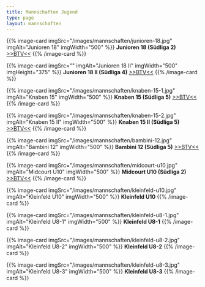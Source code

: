 ```yaml
---
title: Mannschaften Jugend
type: page
layout: mannschaften
---
```


{{% image-card imgSrc="/images/mannschaften/junioren-18.jpg" imgAlt="Junioren 18" imgWidth="500" %}}
**Junioren 18 (Südliga 2)** <a href="https://www.btv.de/de/spielbetrieb/tabelle-spielplan.html?groupid=2078876" target="_blank">>>BTV<<</a>
{{% /image-card %}}

{{% image-card imgSrc="" imgAlt="Junioren 18 II" imgWidth="500" imgHeight="375" %}}
**Junioren 18 II (Südliga 4)** <a href="https://www.btv.de/de/spielbetrieb/tabelle-spielplan.html?groupid=2078912" target="_blank">>>BTV<<</a>
{{% /image-card %}}

{{% image-card imgSrc="/images/mannschaften/knaben-15-1.jpg" imgAlt="Knaben 15" imgWidth="500" %}}
**Knaben 15 (Südliga 5)** <a href="https://www.btv.de/de/spielbetrieb/tabelle-spielplan.html?groupid=2078999" target="_blank">>>BTV<<</a>
{{% /image-card %}}

{{% image-card imgSrc="/images/mannschaften/knaben-15-2.jpg" imgAlt="Knaben 15 II" imgWidth="500" %}}
**Knaben 15 II (Südliga 5)** <a href="https://www.btv.de/de/spielbetrieb/tabelle-spielplan.html?groupid=2078997" target="_blank">>>BTV<<</a>
{{% /image-card %}}

{{% image-card imgSrc="/images/mannschaften/bambini-12.jpg" imgAlt="Bambini 12" imgWidth="500" %}}
**Bambini 12 (Südliga 5)** <a href="https://www.btv.de/de/spielbetrieb/tabelle-spielplan.html?groupid=2079175" target="_blank">>>BTV<<</a>
{{% /image-card %}}

{{% image-card imgSrc="/images/mannschaften/midcourt-u10.jpg" imgAlt="Midcourt U10" imgWidth="500" %}}
**Midcourt U10 (Südliga 2)** <a href="https://www.btv.de/de/spielbetrieb/tabelle-spielplan.html?groupid=2079250" target="_blank">>>BTV<<</a>
{{% /image-card %}}

{{% image-card imgSrc="/images/mannschaften/kleinfeld-u10.jpg" imgAlt="Kleinfeld U10" imgWidth="500" %}}
**Kleinfeld U10**
{{% /image-card %}}

{{% image-card imgSrc="/images/mannschaften/kleinfeld-u8-1.jpg" imgAlt="Kleinfeld U8-1" imgWidth="500" %}}
**Kleinfeld U8-1**
{{% /image-card %}}

{{% image-card imgSrc="/images/mannschaften/kleinfeld-u8-2.jpg" imgAlt="Kleinfeld U8-2" imgWidth="500" %}}
**Kleinfeld U8-2**
{{% /image-card %}}

{{% image-card imgSrc="/images/mannschaften/kleinfeld-u8-3.jpg" imgAlt="Kleinfeld U8-3" imgWidth="500" %}}
**Kleinfeld U8-3**
{{% /image-card %}}
